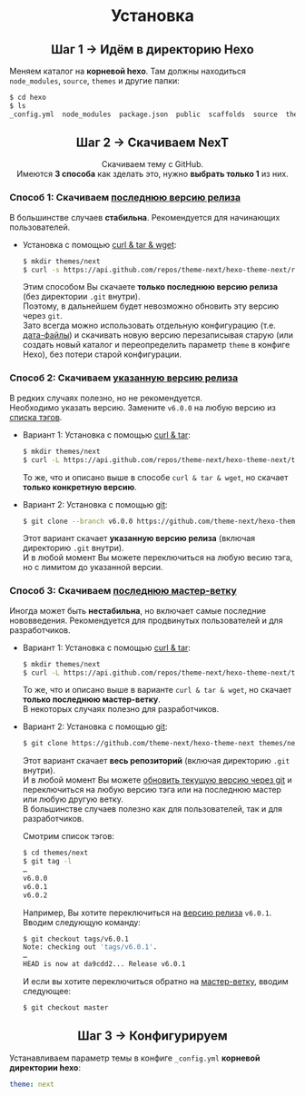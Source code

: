<h1 align="center">Установка</h1>

<h2 align="center">Шаг 1 &rarr; Идём в директорию Hexo</h2>

Меняем каталог на **корневой hexo**. Там должны находиться `node_modules`, `source`, `themes` и другие папки:

```sh
$ cd hexo
$ ls
_config.yml  node_modules  package.json  public  scaffolds  source  themes
```

<h2 align="center">Шаг 2 &rarr; Скачиваем NexT</h2>

<p align="center">Скачиваем тему с GitHub.<br>
Имеются <b>3 способа</b> как зделать это, нужно <b>выбрать только 1</b> из них.</p>

### Способ 1: Скачиваем [последнюю версию релиза][releases-latest-url]

   В большинстве случаев **стабильна**. Рекомендуется для начинающих пользователей.

   * Установка с помощью [curl & tar & wget][curl-tar-wget-url]:

     ```sh
     $ mkdir themes/next
     $ curl -s https://api.github.com/repos/theme-next/hexo-theme-next/releases/latest | grep tarball_url | cut -d '"' -f 4 | wget -i - -O- | tar -zx -C themes/next --strip-components=1
     ```
     Этим способом Вы скачаете **только последнюю версию релиза** (без директории `.git` внутри).\
     Поэтому, в дальнейшем будет невозможно обновить эту версию через `git`.\
     Зато всегда можно использовать отдельную конфигурацию (т.е. [дата-файлы][docs-data-files-url]) и скачивать новую версию перезаписывая старую (или создать новый каталог и переопределить параметр `theme` в конфиге Hexo), без потери старой конфигурации.

### Способ 2: Скачиваем [указанную версию релиза][releases-url]

   В редких случаях полезно, но не рекомендуется.\
   Необходимо указать версию. Замените `v6.0.0` на любую версию из [списка тэгов][tags-url].

   * Вариант 1: Установка с помощью [curl & tar][curl-tar-url]:

     ```sh
     $ mkdir themes/next
     $ curl -L https://api.github.com/repos/theme-next/hexo-theme-next/tarball/v6.0.0 | tar -zxv -C themes/next --strip-components=1
     ```
     То же, что и описано выше в способе `curl & tar & wget`, но скачает **только конкретную версию**.

   * Вариант 2: Установка с помощью [git][git-url]:

     ```sh
     $ git clone --branch v6.0.0 https://github.com/theme-next/hexo-theme-next themes/next
     ```
     Этот вариант скачает **указанную версию релиза** (включая директорию `.git` внутри).\
     И в любой момент Вы можете переключиться на любую весию тэга, но с лимитом до указанной версии.

### Способ 3: Скачиваем [последнюю мастер-ветку][download-latest-url]

   Иногда может быть **нестабильна**, но включает самые последние нововведения. Рекомендуется для продвинутых пользователей и для разработчиков.

   * Вариант 1: Установка с помощью [curl & tar][curl-tar-url]:

     ```sh
     $ mkdir themes/next
     $ curl -L https://api.github.com/repos/theme-next/hexo-theme-next/tarball | tar -zxv -C themes/next --strip-components=1
     ```
     То же, что и описано выше в варианте `curl & tar & wget`, но скачает **только последнюю мастер-ветку**.\
     В некоторых случаях полезно для разработчиков.

   * Вариант 2: Установка с помощью [git][git-url]:

     ```sh
     $ git clone https://github.com/theme-next/hexo-theme-next themes/next
     ```

     Этот вариант скачает **весь репозиторий** (включая директорию `.git` внутри).\
     И в любой момент Вы можете [обновить текущую версию через git][update-with-git-url] и переключиться на любую версию тэга или на последнюю мастер или любую другую ветку.\
     В большинстве случаев полезно как для пользователей, так и для разработчиков.

     Смотрим список тэгов:

     ```sh
     $ cd themes/next
     $ git tag -l
     …
     v6.0.0
     v6.0.1
     v6.0.2
     ```

     Например, Вы хотите переключиться на [версию релиза][tags-url] `v6.0.1`. Вводим следующую команду:

     ```sh
     $ git checkout tags/v6.0.1
     Note: checking out 'tags/v6.0.1'.
     …
     HEAD is now at da9cdd2... Release v6.0.1
     ```

     И если вы хотите переключиться обратно на [мастер-ветку][commits-url], вводим следующее:

     ```sh
     $ git checkout master
     ```

<h2 align="center">Шаг 3 &rarr; Конфигурируем</h2>

Устанавливаем параметр темы в конфиге `_config.yml` **корневой директории hexo**:

```yml
theme: next
```

[download-latest-url]: https://github.com/theme-next/hexo-theme-next/archive/master.zip
[releases-latest-url]: https://github.com/theme-next/hexo-theme-next/releases/latest
[releases-url]: https://github.com/theme-next/hexo-theme-next/releases
[tags-url]: https://github.com/theme-next/hexo-theme-next/tags
[commits-url]: https://github.com/theme-next/hexo-theme-next/commits/master

[git-url]: http://lmgtfy.com/?q=linux+git+install
[curl-tar-url]: http://lmgtfy.com/?q=linux+curl+tar+install
[curl-tar-wget-url]: http://lmgtfy.com/?q=linux+curl+tar+wget+install

[update-with-git-url]: https://github.com/theme-next/hexo-theme-next/blob/master/docs/ru/README.md#%D0%A3%D1%81%D1%82%D0%B0%D0%BD%D0%BE%D0%B2%D0%BA%D0%B0
[docs-data-files-url]: https://github.com/theme-next/hexo-theme-next/blob/master/docs/ru/DATA-FILES.md
